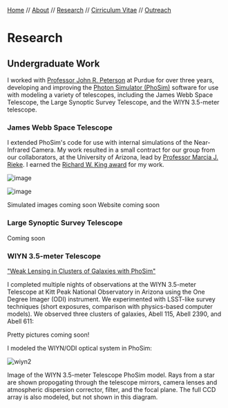 [Home](index.md)  //  [About](about.md)  //  [Research](research.md)  //  [Cirriculum Vitae](cv.md)  //  [Outreach](outreach.md) 

# Research



## Undergraduate Work

I worked with [Professor John R. Peterson](https://lsst.rcac.purdue.edu/) at Purdue for over three years, developing and improving the [Photon Simulator (PhoSim)](https://bitbucket.org/phosim/phosim_release/wiki/Home) software for use with modeling a variety of telescopes, including the James Webb Space Telescope, the Large Synoptic Survey Telescope, and the WIYN 3.5-meter telescope.

### James Webb Space Telescope

I extended PhoSim's code for use with internal simulations of the Near-Infrared Camera. My work resulted in a small contract for our group from our collaborators, at the University of Arizona, lead by [Professor Marcia J. Rieke](https://www.as.arizona.edu/people/faculty/marcia-j-rieke). I earned the [Richard W. King award](http://www.physics.purdue.edu/about/prizes_awards/undergraduate_awards.html#King) for my work.

![image](https://user-images.githubusercontent.com/13906989/36521061-c1494042-1762-11e8-85d5-f518a3571f89.png)

![image](https://user-images.githubusercontent.com/13906989/36521126-1ab6aa8e-1763-11e8-8855-387c871b4ca8.png)

Simulated images coming soon
Website coming soon

### Large Synoptic Survey Telescope

Coming soon

### WIYN 3.5-meter Telescope

["Weak Lensing in Clusters of Galaxies with PhoSim"](https://www.noao.edu/noaoprop/abstract.mpl?2017B-0824)

I completed multiple nights of observations at the WIYN 3.5-meter Telescope at Kitt Peak National Observatory in Arizona using the One Degree Imager (ODI) instrument. We experimented with LSST-like survey techniques (short exposures, comparison with physics-based computer models). We observed three clusters of galaxies, Abell 115, Abell 2390, and Abell 611:

Pretty pictures coming soon!

I modeled the WIYN/ODI optical system in PhoSim:

![wiyn2](https://user-images.githubusercontent.com/13906989/34473846-a31e3b26-ef45-11e7-806e-fc6b0bb5d840.jpg)

Image of the WIYN 3.5-meter Telescope PhoSim model. Rays from a star are shown propogating through the telescope mirrors, camera lenses and atmospheric dispersion corrector, filter, and the focal plane. The full CCD array is also modeled, but not shown in this diagram.
